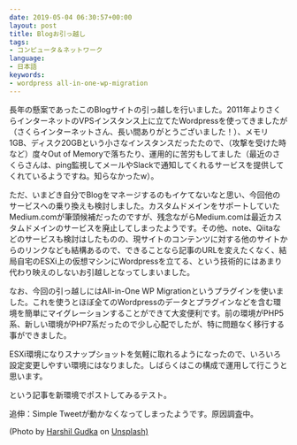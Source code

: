 ```yaml
---
date: 2019-05-04 06:30:57+00:00
layout: post
title: Blogお引っ越し
tags:
- コンピュータ＆ネットワーク
language:
- 日本語
keywords:
- wordpress all-in-one-wp-migration
---
```


長年の懸案であったこのBlogサイトの引っ越しを行いました。2011年よりさくらインターネットのVPSインスタンス上に立てたWordpressを使ってきましたが（さくらインターネットさん、長い間ありがとうございました！）、メモリ1GB、ディスク20GBという小さなインスタンスだったたので、（攻撃を受けた時など）度々Out of Memoryで落ちたり、運用的に苦労もしてました（最近のさくらさんは、ping監視してメールやSlackで通知してくれるサービスを提供してくれているようですね。知らなかったw）。

ただ、いまどき自分でBlogをマネージするのもイケてないなと思い、今回他のサービスへの乗り換えも検討しました。カスタムドメインをサポートしていたMedium.comが筆頭候補だったのですが、残念ながらMedium.comは最近カスタムドメインのサービスを廃止してしまったようです。その他、note、Qiitaなどのサービスも検討はしたものの、現サイトのコンテンツに対する他のサイトからのリンクなども結構あるので、できることなら記事のURLを変えたくなく、結局自宅のESXi上の仮想マシンにWordpressを立てる、という技術的にはあまり代わり映えのしないお引越しとなってしまいました。

なお、今回の引っ越しにはAll-in-One WP Migrationというプラグインを使いました。これを使うとほぼ全てのWordpressのデータとプラグインなどを含む環境を簡単にマイグレーションすることができて大変便利です。前の環境がPHP5系、新しい環境がPHP7系だったので少し心配でしたが、特に問題なく移行する事ができました。

ESXi環境になりスナップショットを気軽に取れるようになったので、いろいろ設定変更しやすい環境にはなりました。しばらくはこの構成で運用して行こうと思います。

という記事を新環境でポストしてみるテスト。

追伸：Simple Tweetが動かなくなってしまったようです。原因調査中。

(Photo by [Harshil Gudka](https://unsplash.com/photos/aKcVSSDotgo?utm_source=unsplash&utm_medium=referral&utm_content=creditCopyText) on [Unsplash)](https://unsplash.com/search/photos/migration?utm_source=unsplash&utm_medium=referral&utm_content=creditCopyText)
